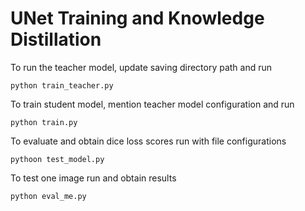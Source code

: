 # UNet Training and Knowledge Distillation 

To run the teacher model, update saving directory path and run

`python train_teacher.py`

To train student model, mention teacher model configuration and run

`python train.py` 

To evaluate and obtain dice loss scores run with file configurations

`pythoon test_model.py`

To test one image run and obtain results

`python eval_me.py`

